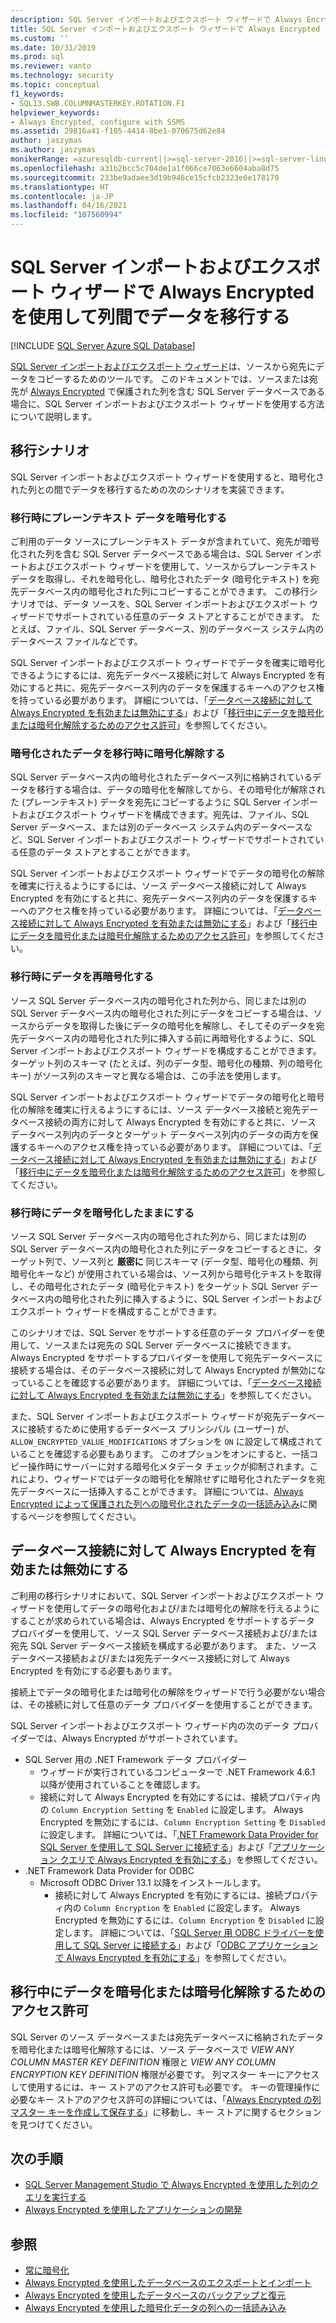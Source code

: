 ```yaml
---
description: SQL Server インポートおよびエクスポート ウィザードで Always Encrypted を使用して列間でデータを移行する
title: SQL Server インポートおよびエクスポート ウィザードで Always Encrypted を使用して列間でデータを移行する | Microsoft Docs
ms.custom: ''
ms.date: 10/31/2019
ms.prod: sql
ms.reviewer: vanto
ms.technology: security
ms.topic: conceptual
f1_keywords:
- SQL13.SWB.COLUMNMASTERKEY.ROTATION.F1
helpviewer_keywords:
- Always Encrypted, configure with SSMS
ms.assetid: 29816a41-f105-4414-8be1-070675d62e84
author: jaszymas
ms.author: jaszymas
monikerRange: =azuresqldb-current||>=sql-server-2016||>=sql-server-linux-2017||=azuresqldb-mi-current
ms.openlocfilehash: a31b2bcc5c704de1a1f066ce7063e6604aba8d75
ms.sourcegitcommit: 233be9adaee3d19b946ce15cfcb2323e6e178170
ms.translationtype: HT
ms.contentlocale: ja-JP
ms.lasthandoff: 04/16/2021
ms.locfileid: "107560994"
---
```

# <a name="migrate-data-to-or-from-columns-using-always-encrypted-with-sql-server-import-and-export-wizard"></a>SQL Server インポートおよびエクスポート ウィザードで Always Encrypted を使用して列間でデータを移行する 
[!INCLUDE [SQL Server Azure SQL Database](../../../includes/applies-to-version/sql-asdb.md)]

[SQL Server インポートおよびエクスポート ウィザード](../../../integration-services/import-export-data/import-and-export-data-with-the-sql-server-import-and-export-wizard.md)は、ソースから宛先にデータをコピーするためのツールです。 このドキュメントでは、ソースまたは宛先が [Always Encrypted](../../../relational-databases/security/encryption/always-encrypted-database-engine.md) で保護された列を含む SQL Server データベースである場合に、SQL Server インポートおよびエクスポート ウィザードを使用する方法について説明します。

## <a name="migration-scenarios"></a>移行シナリオ
SQL Server インポートおよびエクスポート ウィザードを使用すると、暗号化された列との間でデータを移行するための次のシナリオを実装できます。

### <a name="encrypt-plaintext-data-on-migration"></a>移行時にプレーンテキスト データを暗号化する
ご利用のデータ ソースにプレーンテキスト データが含まれていて、宛先が暗号化された列を含む SQL Server データベースである場合は、SQL Server インポートおよびエクスポート ウィザードを使用して、ソースからプレーンテキスト データを取得し、それを暗号化し、暗号化されたデータ (暗号化テキスト) を宛先データベース内の暗号化された列にコピーすることができます。 この移行シナリオでは、データ ソースを、SQL Server インポートおよびエクスポート ウィザードでサポートされている任意のデータ ストアとすることができます。 たとえば、ファイル、SQL Server データベース、別のデータベース システム内のデータベース ファイルなどです。

SQL Server インポートおよびエクスポート ウィザードでデータを確実に暗号化できるようにするには、宛先データベース接続に対して Always Encrypted を有効にすると共に、宛先データベース列内のデータを保護するキーへのアクセス権を持っている必要があります。 詳細については、「[データベース接続に対して Always Encrypted を有効または無効にする](#enable-and-disable-always-encrypted-for-a-database-connection)」および「[移行中にデータを暗号化または暗号化解除するためのアクセス許可](#permissions-for-encrypting-or-decrypting-data-during-migration)」を参照してください。

### <a name="decrypt-encrypted-data-on-migration"></a>暗号化されたデータを移行時に暗号化解除する
SQL Server データベース内の暗号化されたデータベース列に格納されているデータを移行する場合は、データの暗号化を解除してから、その暗号化が解除された (プレーンテキスト) データを宛先にコピーするように SQL Server インポートおよびエクスポート ウィザードを構成できます。宛先は、ファイル、SQL Server データベース、または別のデータベース システム内のデータベースなど、SQL Server インポートおよびエクスポート ウィザードでサポートされている任意のデータ ストアとすることができます。

SQL Server インポートおよびエクスポート ウィザードでデータの暗号化の解除を確実に行えるようにするには、ソース データベース接続に対して Always Encrypted を有効にすると共に、宛先データベース列内のデータを保護するキーへのアクセス権を持っている必要があります。 詳細については、「[データベース接続に対して Always Encrypted を有効または無効にする](#enable-and-disable-always-encrypted-for-a-database-connection)」および「[移行中にデータを暗号化または暗号化解除するためのアクセス許可](#permissions-for-encrypting-or-decrypting-data-during-migration)」を参照してください。

### <a name="re-encrypt-data-on-migration"></a>移行時にデータを再暗号化する
ソース SQL Server データベース内の暗号化された列から、同じまたは別の SQL Server データベース内の暗号化された列にデータをコピーする場合は、ソースからデータを取得した後にデータの暗号化を解除し、そしてそのデータを宛先データベース内の暗号化された列に挿入する前に再暗号化するように、SQL Server インポートおよびエクスポート ウィザードを構成することができます。 ターゲット列のスキーマ (たとえば、列のデータ型、暗号化の種類、列の暗号化キー) がソース列のスキーマと異なる場合は、この手法を使用します。

SQL Server インポートおよびエクスポート ウィザードでデータの暗号化と暗号化の解除を確実に行えるようにするには、ソース データベース接続と宛先データベース接続の両方に対して Always Encrypted を有効にすると共に、ソース データベース列内のデータとターゲット データベース列内のデータの両方を保護するキーへのアクセス権を持っている必要があります。 詳細については、「[データベース接続に対して Always Encrypted を有効または無効にする](#enable-and-disable-always-encrypted-for-a-database-connection)」および「[移行中にデータを暗号化または暗号化解除するためのアクセス許可](#permissions-for-encrypting-or-decrypting-data-during-migration)」を参照してください。

### <a name="keep-data-encrypted-during-migration"></a>移行時にデータを暗号化したままにする
ソース SQL Server データベース内の暗号化された列から、同じまたは別の SQL Server データベース内の暗号化された列にデータをコピーするときに、ターゲット列で、ソース列と **厳密に** 同じスキーマ (データ型、暗号化の種類、列暗号化キーなど) が使用されている場合は、ソース列から暗号化テキストを取得し、その暗号化されたデータ (暗号化テキスト) をターゲット SQL Server データベース内の暗号化された列に挿入するように、SQL Server インポートおよびエクスポート ウィザードを構成することができます。 

このシナリオでは、SQL Server をサポートする任意のデータ プロバイダーを使用して、ソースまたは宛先の SQL Server データベースに接続できます。 Always Encrypted をサポートするプロバイダーを使用して宛先データベースに接続する場合は、そのデータベース接続に対して Always Encrypted が無効になっていることを確認する必要があります。 詳細については、「[データベース接続に対して Always Encrypted を有効または無効にする](#enable-and-disable-always-encrypted-for-a-database-connection)」を参照してください。

また、SQL Server インポートおよびエクスポート ウィザードが宛先データベースに接続するために使用するデータベース プリンシパル (ユーザー) が、`ALLOW_ENCRYPTED_VALUE_MODIFICATIONS` オプションを `ON` に設定して構成されていることを確認する必要もあります。 このオプションをオンにすると、一括コピー操作時にサーバーに対する暗号化メタデータ チェックが抑制されます。これにより、ウィザードではデータの暗号化を解除せずに暗号化されたデータを宛先データベースに一括挿入することができます。 詳細については、[Always Encrypted によって保護された列への暗号化されたデータの一括読み込み](migrate-sensitive-data-protected-by-always-encrypted.md)に関するページを参照してください。

## <a name="enable-and-disable-always-encrypted-for-a-database-connection"></a>データベース接続に対して Always Encrypted を有効または無効にする
ご利用の移行シナリオにおいて、SQL Server インポートおよびエクスポート ウィザードを使用してデータの暗号化および/または暗号化の解除を行えるようにすることが求められている場合は、Always Encrypted をサポートするデータ プロバイダーを使用して、ソース SQL Server データベース接続および/または宛先 SQL Server データベース接続を構成する必要があります。 また、ソース データベース接続および/または宛先データベース接続に対して Always Encrypted を有効にする必要もあります。

接続上でデータの暗号化または暗号化の解除をウィザードで行う必要がない場合は、その接続に対して任意のデータ プロバイダーを使用することができます。

SQL Server インポートおよびエクスポート ウィザード内の次のデータ プロバイダーでは、Always Encrypted がサポートされています。

- SQL Server 用の .NET Framework データ プロバイダー
  - ウィザードが実行されているコンピューターで .NET Framework 4.6.1 以降が使用されていることを確認します。
  - 接続に対して Always Encrypted を有効にするには、接続プロパティ内の `Column Encryption Setting` を `Enabled` に設定します。 Always Encrypted を無効にするには、`Column Encryption Setting` を `Disabled` に設定します。 詳細については、「[.NET Framework Data Provider for SQL Server を使用して SQL Server に接続する](../../../integration-services/import-export-data/connect-to-a-sql-server-data-source-sql-server-import-and-export-wizard.md#connect-to-sql-server-with-the-net-framework-data-provider-for-sql-server)」および「[アプリケーション クエリで Always Encrypted を有効にする](develop-using-always-encrypted-with-net-framework-data-provider.md#enabling-always-encrypted-for-application-queries)」を参照してください。
- .NET Framework Data Provider for ODBC
  - Microsoft ODBC Driver 13.1 以降をインストールします。
    - 接続に対して Always Encrypted を有効にするには、接続プロパティ内の `Column Encryption` を `Enabled` に設定します。 Always Encrypted を無効にするには、`Column Encryption` を `Disabled` に設定します。 詳細については、「[SQL Server 用 ODBC ドライバーを使用して SQL Server に接続する](../../../integration-services/import-export-data/connect-to-a-sql-server-data-source-sql-server-import-and-export-wizard.md#connect-to-sql-server-with-the-odbc-driver-for-sql-server)」および「[ODBC アプリケーションで Always Encrypted を有効にする](../../../connect/odbc/using-always-encrypted-with-the-odbc-driver.md#enabling-always-encrypted-in-an-odbc-application)」を参照してください。

## <a name="permissions-for-encrypting-or-decrypting-data-during-migration"></a>移行中にデータを暗号化または暗号化解除するためのアクセス許可

SQL Server のソース データベースまたは宛先データベースに格納されたデータを暗号化または暗号化解除するには、ソース データベースで *VIEW ANY COLUMN MASTER KEY DEFINITION* 権限と *VIEW ANY COLUMN ENCRYPTION KEY DEFINITION* 権限が必要です。 列マスター キーにアクセスして使用するには、キー ストアのアクセス許可も必要です。 キーの管理操作に必要なキー ストアのアクセス許可の詳細については、「[Always Encrypted の列マスター キーを作成して保存する](create-and-store-column-master-keys-always-encrypted.md)」に移動し、キー ストアに関するセクションを見つけてください。

## <a name="next-steps"></a>次の手順
- [SQL Server Management Studio で Always Encrypted を使用した列のクエリを実行する](always-encrypted-query-columns-ssms.md)
- [Always Encrypted を使用したアプリケーションの開発](always-encrypted-client-development.md)

## <a name="see-also"></a>参照
- [常に暗号化](always-encrypted-database-engine.md)
- [Always Encrypted を使用したデータベースのエクスポートとインポート](always-encrypted-migrate-using-bacpac.md)
- [Always Encrypted を使用したデータベースのバックアップと復元](always-encrypted-migrate-using-backup-restore.md)
- [Always Encrypted を使用した暗号化データの列への一括読み込み](migrate-sensitive-data-protected-by-always-encrypted.md)
